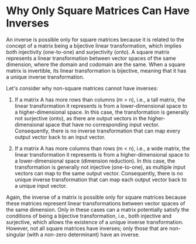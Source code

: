 # Why Only Square Matrices Can Have Inverses

An inverse is possible only for square matrices because it is related to the concept of a matrix being a bijective linear transformation, which implies both injectivity (one-to-one) and surjectivity (onto). A square matrix represents a linear transformation between vector spaces of the same dimension, where the domain and codomain are the same. When a square matrix is invertible, its linear transformation is bijective, meaning that it has a unique inverse transformation.

Let's consider why non-square matrices cannot have inverses:

1. If a matrix A has more rows than columns (m > n), i.e., a tall matrix, the linear transformation it represents is from a lower-dimensional space to a higher-dimensional space. In this case, the transformation is generally not surjective (onto), as there are output vectors in the higher-dimensional space that have no corresponding input vector. Consequently, there is no inverse transformation that can map every output vector back to an input vector.

2. If a matrix A has more columns than rows (m < n), i.e., a wide matrix, the linear transformation it represents is from a higher-dimensional space to a lower-dimensional space (dimension reduction). In this case, the transformation is generally not injective (one-to-one), as multiple input vectors can map to the same output vector. Consequently, there is no unique inverse transformation that can map each output vector back to a unique input vector.

Again, the inverse of a matrix is possible only for square matrices because these matrices represent linear transformations between vector spaces of the same dimension. Only in these cases can a matrix potentially satisfy the conditions of being a bijective transformation, i.e., both injective and surjective, which allows the existence of a unique inverse transformation. However, not all square matrices have inverses; only those that are non-singular (with a non-zero determinant) have an inverse.
